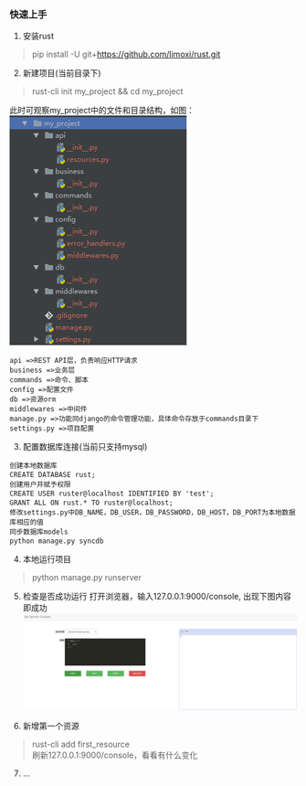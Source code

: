 ### 快速上手

1. 安装rust
>pip install -U git+https://github.com/limoxi/rust.git

2. 新建项目(当前目录下)
>rust-cli init my_project && cd my_project  

此时可观察my_project中的文件和目录结构，如图：  
![目录结构](./images/project_dirs.png) 
```
api =>REST API层，负责响应HTTP请求  
business =>业务层
commands =>命令、脚本
config =>配置文件
db =>资源orm
middlewares =>中间件
manage.py =>功能同django的命令管理功能，具体命令存放于commands目录下
settings.py =>项目配置
```

3. 配置数据库连接(当前只支持mysql)
```
创建本地数据库
CREATE DATABASE rust;
创建用户并赋予权限
CREATE USER ruster@localhost IDENTIFIED BY 'test';
GRANT ALL ON rust.* TO ruster@localhost;
修改settings.py中DB_NAME，DB_USER，DB_PASSWORD，DB_HOST，DB_PORT为本地数据库相应的值
同步数据库models
python manage.py syncdb
```

4. 本地运行项目
>python manage.py runserver

5. 检查是否成功运行
打开浏览器，输入127.0.0.1:9000/console, 出现下图内容即成功
![控制台](./images/console.png)

6. 新增第一个资源
>rust-cli add first_resource  
刷新127.0.0.1:9000/console，看看有什么变化

7. ...
